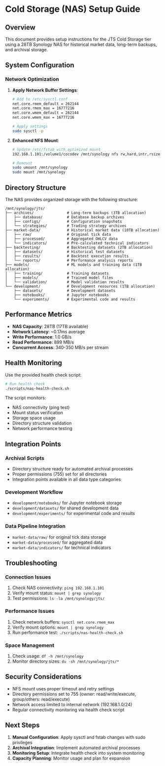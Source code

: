 # Cold Storage (NAS) Setup Guide

## Overview

This document provides setup instructions for the JTS Cold Storage tier using a 28TB Synology NAS for historical market data, long-term backups, and archival storage.

## System Configuration

### Network Optimization

1. **Apply Network Buffer Settings**:

   ```bash
   # Add to /etc/sysctl.conf
   net.core.rmem_default = 262144
   net.core.rmem_max = 16777216
   net.core.wmem_default = 262144
   net.core.wmem_max = 16777216

   # Apply settings
   sudo sysctl -p
   ```

2. **Enhanced NFS Mount**:

   ```bash
   # Update /etc/fstab with optimized mount
   192.168.1.101:/volume1/cocodev /mnt/synology nfs rw,hard,intr,rsize=1048576,wsize=1048576,timeo=600,retrans=2,_netdev 0 0

   # Remount
   sudo umount /mnt/synology
   sudo mount /mnt/synology
   ```

## Directory Structure

The NAS provides organized storage with the following structure:

```
/mnt/synology/jts/
├── archives/               # Long-term backups (3TB allocation)
│   ├── database/           # Database backup archives
│   ├── configs/            # Configuration snapshots
│   └── strategies/         # Trading strategy archives
├── market-data/            # Historical market data (10TB allocation)
│   ├── raw/                # Original tick data
│   ├── processed/          # Aggregated OHLCV data
│   └── indicators/         # Pre-calculated technical indicators
├── backtesting/            # Backtesting datasets (2TB allocation)
│   ├── datasets/           # Historical test datasets
│   ├── results/            # Backtest execution results
│   └── reports/            # Performance analysis reports
├── models/                 # ML models and training data (1TB allocation)
│   ├── training/           # Training datasets
│   ├── models/             # Trained model files
│   └── validation/         # Model validation results
└── development/            # Development resources (1TB allocation)
    ├── datasets/           # Development datasets
    ├── notebooks/          # Jupyter notebooks
    └── experiments/        # Experimental code and results
```

## Performance Metrics

- **NAS Capacity**: 28TB (17TB available)
- **Network Latency**: ~0.17ms average
- **Write Performance**: 1.0 GB/s
- **Read Performance**: 899 MB/s
- **Concurrent Access**: 340-350 MB/s per stream

## Health Monitoring

Use the provided health check script:

```bash
# Run health check
./scripts/nas-health-check.sh
```

The script monitors:

- NAS connectivity (ping test)
- Mount status verification
- Storage space usage
- Directory structure validation
- Network performance testing

## Integration Points

### Archival Scripts

- Directory structure ready for automated archival processes
- Proper permissions (755) set for all directories
- Integration points available in all data type categories

### Development Workflow

- `development/notebooks/` for Jupyter notebook storage
- `development/datasets/` for shared development data
- `development/experiments/` for experimental code and results

### Data Pipeline Integration

- `market-data/raw/` for original tick data storage
- `market-data/processed/` for aggregated data
- `market-data/indicators/` for technical indicators

## Troubleshooting

### Connection Issues

1. Check NAS connectivity: `ping 192.168.1.101`
2. Verify mount status: `mount | grep synology`
3. Test permissions: `ls -la /mnt/synology/jts/`

### Performance Issues

1. Check network buffers: `sysctl net.core.rmem_max`
2. Verify mount options: `mount | grep synology`
3. Run performance test: `./scripts/nas-health-check.sh`

### Space Management

1. Check usage: `df -h /mnt/synology`
2. Monitor directory sizes: `du -sh /mnt/synology/jts/*`

## Security Considerations

- NFS mount uses proper timeout and retry settings
- Directory permissions set to 755 (owner: read/write/execute, group/others: read/execute)
- Network access limited to internal network (192.168.1.0/24)
- Regular connectivity monitoring via health check script

## Next Steps

1. **Manual Configuration**: Apply sysctl and fstab changes with sudo privileges
2. **Archival Integration**: Implement automated archival processes
3. **Monitoring Setup**: Integrate health check into system monitoring
4. **Capacity Planning**: Monitor usage and plan for expansion
